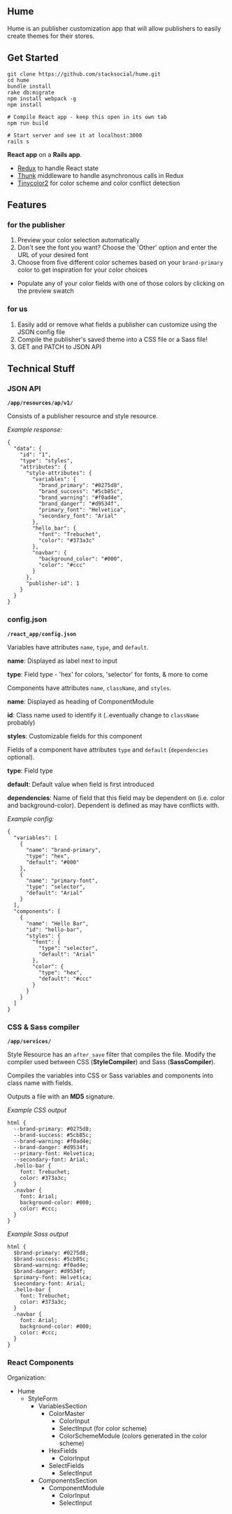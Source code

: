 ## Hume

Hume is an publisher customization app that will allow publishers to easily create themes for their stores.

## Get Started

```
git clone https://github.com/stacksocial/hume.git
cd hume
bundle install
rake db:migrate
npm install webpack -g
npm install

# Compile React app - keep this open in its own tab
npm run build

# Start server and see it at localhost:3000
rails s
```

**React app** on a **Rails app**.
* [Redux](https://github.com/reactjs/redux) to handle React state
* [Thunk](https://github.com/gaearon/redux-thunk) middleware to handle asynchronous calls in Redux
* [Tinycolor2](https://github.com/bgrins/TinyColor) for color scheme and color conflict detection

## Features

### for the publisher
1. Preview your color selection automatically
2. Don't see the font you want? Choose the 'Other' option and enter the URL of your desired font
3. Choose from five different color schemes based on your `brand-primary` color to get inspiration for your color choices
  * Populate any of your color fields with one of those colors by clicking on the preview swatch

### for us
1. Easily add or remove what fields a publisher can customize using the JSON config file
2. Compile the publisher's saved theme into a CSS file or a Sass file!
3. GET and PATCH to JSON API

## Technical Stuff

### JSON API
**`/app/resources/ap/v1/`**

Consists of a publisher resource and style resource.

*Example response:*

```
{
  "data": {
    "id": "1",
    "type": "styles",
    "attributes": {
      "style-attributes": {
        "variables": {
          "brand_primary": "#0275d8",
          "brand_success": "#5cb85c",
          "brand_warning": "#f0ad4e",
          "brand_danger": "#d9534f",
          "primary_font": "Helvetica",
          "secondary_font": "Arial"
        },
        "hello_bar": {
          "font": "Trebuchet",
          "color": "#373a3c"
        },
        "navbar": {
          "background_color": "#000",
          "color": "#ccc"
        }
      },
      "publisher-id": 1
    }
  }
}
```

### config.json
**`/react_app/config.json`**

Variables have attributes `name`, `type`, and `default`.

  **name**: Displayed as label next to input

  **type**: Field type - 'hex' for colors, 'selector' for fonts, & more to come

Components have attributes `name`, `className`, and `styles`.

  **name**: Displayed as heading of ComponentModule

  **id**: Class name used to identify it (..eventually change to `className` probably)

  **styles**: Customizable fields for this component

Fields of a component have attributes `type` and `default` (`dependencies` optional).

  **type**: Field type

  **default**: Default value when field is first introduced

  **dependencies**: Name of field that this field may be dependent on (i.e. color and background-color). Dependent is defined as may have conflicts with.

*Example config:*

```
{
  "variables": [
    {
      "name": "brand-primary",
      "type": "hex",
      "default": "#000"
    },
    {
      "name": "primary-font",
      "type": "selector",
      "default": "Arial"
    }
  ],
  "components": [
    {
      "name": "Hello Bar",
      "id": "hello-bar",
      "styles": {
        "font": {
          "type": "selector",
          "default": "Arial"
        },
        "color": {
          "type": "hex",
          "default": "#ccc"
        }
      }
    }
  ]
}
```

### CSS & Sass compiler
**`/app/services/`**

Style Resource has an `after_save` filter that compiles the file. Modify the compiler used between CSS (**StyleCompiler**) and Sass (**SassCompiler**).

Compiles the variables into CSS or Sass variables and components into class name with fields.

Outputs a file with an **MD5** signature.

*Example CSS output*

```
html {
  --brand-primary: #0275d8;
  --brand-success: #5cb85c;
  --brand-warning: #f0ad4e;
  --brand-danger: #d9534f;
  --primary-font: Helvetica;
  --secondary-font: Arial;
  .hello-bar {
    font: Trebuchet;
    color: #373a3c;
  }
  .navbar {
    font: Arial;
    background-color: #000;
    color: #ccc;
  }
}
```

*Example Sass output*

```
html {
  $brand-primary: #0275d8;
  $brand-success: #5cb85c;
  $brand-warning: #f0ad4e;
  $brand-danger: #d9534f;
  $primary-font: Helvetica;
  $secondary-font: Arial;
  .hello-bar {
    font: Trebuchet;
    color: #373a3c;
  }
  .navbar {
    font: Arial;
    background-color: #000;
    color: #ccc;
  }
}
```

### React Components
Organization:

* Hume
    * StyleForm
        * VariablesSection
            * ColorMaster
                * ColorInput
                * SelectInput (for color scheme)
                * ColorSchemeModule (colors generated in the color scheme)
            * HexFields
                * ColorInput
            * SelectFields
                * SelectInput
        * ComponentsSection
            * ComponentModule
                * ColorInput
                * SelectInput


